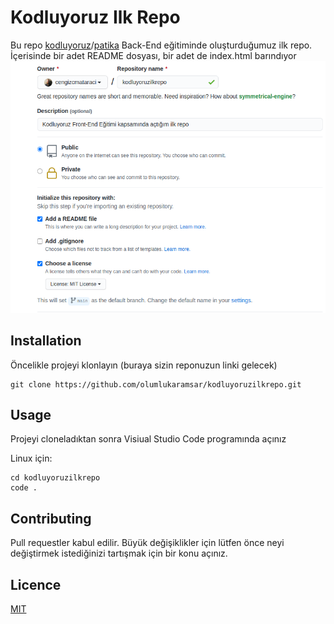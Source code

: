 # Kodluyoruz Ilk Repo

Bu repo [kodluyoruz](kodluyoruz.org)/[patika](patika.dev) Back-End eğitiminde oluşturduğumuz ilk repo. İçerisinde bir adet README dosyası, bir adet de index.html barındıyor
![](https://raw.githubusercontent.com/Kodluyoruz/taskforce/main/git/odev1/figures/github.png)

## Installation

Öncelikle projeyi klonlayın (buraya sizin reponuzun linki gelecek)

```
git clone https://github.com/olumlukaramsar/kodluyoruzilkrepo.git
```
## Usage

Projeyi cloneladıktan sonra Visiual Studio Code programında açınız

Linux için:
```
cd kodluyoruzilkrepo
code .
```

## Contributing

Pull requestler kabul edilir. Büyük değişiklikler için lütfen önce neyi değiştirmek istediğinizi tartışmak için bir konu açınız.

## Licence

[MIT](https://choosealicense.com/licenses/mit/)

